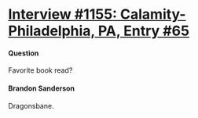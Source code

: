 # [Interview #1155: Calamity-Philadelphia, PA, Entry #65](https://www.theoryland.com/intvmain.php?i=1155#65)

#### Question

Favorite book read?

#### Brandon Sanderson

Dragonsbane.

